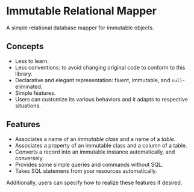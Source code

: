 # Immutable Relational Mapper

A simple relational database mapper for immutable objects.

## Concepts

- Less to learn.
- Less conventions: to avoid changing original code to conform to this library.
- Declarative and elegant representation: fluent, immutable, and `null`-eliminated.
- Simple features.
- Users can customize its various behaviors and it adapts to respective situations.

## Features

- Associates a name of an *immutable class* and a name of a *table*.
- Associates a property of an immutable class and a column of a table.
- Converts a record into an immutable instance automatically, and conversely.
- Provides some simple queries and commands without SQL.
- Takes SQL statemens from your resources automatically.

Additionally, users can specify how to realize these features if desired.
